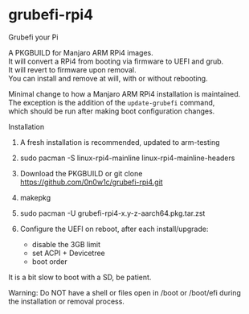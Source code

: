 # grubefi-rpi4
Grubefi your Pi

A PKGBUILD for Manjaro ARM RPi4 images. \
It will convert a RPi4 from booting via firmware to UEFI and grub. \
It will revert to firmware upon removal. \
You can install and remove at will, with or without rebooting.
 
Minimal change to how a Manjaro ARM RPi4 installation is maintained. \
The exception is the addition of the `update-grubefi` command, \
which should be run after making boot configuration changes.

Installation

1) A fresh installation is recommended, updated to arm-testing
 
2) sudo pacman -S linux-rpi4-mainline linux-rpi4-mainline-headers
 
3) Download the PKGBUILD or git clone https://github.com/0n0w1c/grubefi-rpi4.git
 
4) makepkg
 
5) sudo pacman -U grubefi-rpi4-x.y-z-aarch64.pkg.tar.zst
 
6) Configure the UEFI on reboot, after each install/upgrade:
   - disable the 3GB limit
   - set ACPI + Devicetree
   - boot order
 
It is a bit slow to boot with a SD, be patient.

Warning: Do NOT have a shell or files open in /boot or /boot/efi during \
the installation or removal process.
